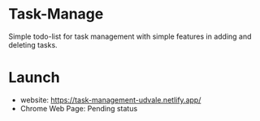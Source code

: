 # Task-Manage
Simple todo-list for task management with simple features in adding and deleting tasks.

# Launch
- website: https://task-management-udvale.netlify.app/
- Chrome Web Page: Pending status
